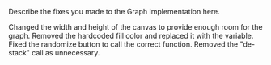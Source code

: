 Describe the fixes you made to the Graph implementation here.

Changed the width and height of the canvas to provide enough room for the graph.
Removed the hardcoded fill color and replaced it with the variable.
Fixed the randomize button to call the correct function.
Removed the "de-stack" call as unnecessary.